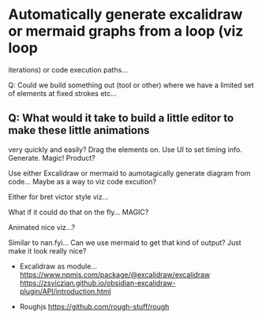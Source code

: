 # Automatically generate excalidraw or mermaid graphs from a loop (viz loop

iterations) or code execution paths...

Q: Could we build something out (tool or other) where we have a limited set of
elements at fixed strokes etc...

## Q: What would it take to build a little editor to make these little animations

very quickly and easily? Drag the elements on. Use UI to set timing info.
Generate. Magic! Product?

Use either Excalidraw or mermaid to aumotagically generate diagram from code...
Maybe as a way to viz code excution?

Either for bret victor style viz...

What if it could do that on the fly... MAGIC?

Animated nice viz...?

Similar to nan.fyi... Can we use mermaid to get that kind of output? Just make
it look really nice?

- Excalidraw as module...
  https://www.npmjs.com/package/@excalidraw/excalidraw
  https://zsviczian.github.io/obsidian-excalidraw-plugin/API/introduction.html

- Roughjs
  https://github.com/rough-stuff/rough
